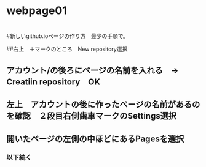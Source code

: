 # webpage01
#
#新しいgithub.ioページの作り方　最少の手順で。

##右上　＋マークのところ　New repository選択

## アカウント/の後ろにページの名前を入れる　→　Creatiin repository　OK

## 左上　アカウントの後に作ったページの名前があるのを確認　２段目右側歯車マークのSettings選択

## 開いたベージの左側の中ほどにあるPagesを選択


### 以下続く
